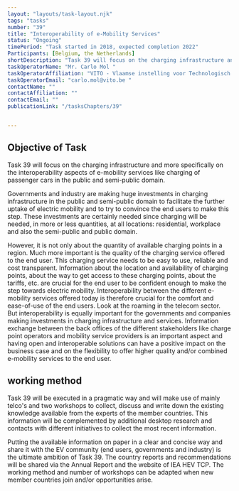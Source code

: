 ```yaml
---
layout: "layouts/task-layout.njk"
tags: "tasks"
number: "39"
title: "Interoperability of e-Mobility Services"
status: "Ongoing"
timePeriod: "Task started in 2018, expected completion 2022"
Participants: [Belgium, the Netherlands]
shortDescription: "Task 39 will focus on the charging infrastructure and more specifically on the interoperability aspects of e-mobility services like charging of passenger cars in the public and semi-public domain."
taskOperatorName: "Mr. Carlo Mol "
taskOperatorAffiliation: "VITO - Vlaamse instelling voor Technologisch Onderzoek "
taskOperatorEmail: "carlo.mol@vito.be "
contactName: ""
contactAffiliation: ""
contactEmail: ""
publicationLink: "/tasksChapters/39"


---
```


## Objective of Task
Task 39 will focus on the charging infrastructure and more specifically on the interoperability aspects of e-mobility services like charging of passenger cars in the public and semi-public domain. 

Governments and industry are making huge investments in charging infrastructure in the public and semi-public domain to facilitate the further uptake of electric mobility and to try to convince the end users to make this step. These investments are certainly needed since charging will be needed, in more or less quantities, at all locations: residential, workplace and also the semi-public and public domain. 

However, it is not only about the quantity of available charging points in a region. Much more important is the quality of the charging service offered to the end user. This charging service needs to be easy to use, reliable and cost transparent. Information about the location and availability of charging points, about the way to get access to these charging points, about the tariffs, etc. are crucial for the end user to be confident enough to make the step towards electric mobility. Interoperability between the different e-mobility services offered today is therefore crucial for the comfort and ease-of-use of the end users. Look at the roaming in the telecom sector. But interoperability is equally important for the governments and companies making investments in charging infrastructure and services. Information exchange between the back offices of the different stakeholders like charge point operators and mobility service providers is an important aspect and having open and interoperable solutions can have a positive impact on the business case and on the flexibility to offer higher quality and/or combined e-mobility services to the end user. 

## working method
Task 39 will be executed in a pragmatic way and will make use of mainly telco's and two workshops to collect, discuss and write down the existing knowledge available from the experts of the member countries. This information will be complemented by additional desktop research and contacts with different initiatives to collect the most recent information.  

Putting the available information on paper in a clear and concise way and share it with the EV community (end users, governments and industry) is the ultimate ambition of Task 39. The country reports and recommendations will be shared via the Annual Report and the website of IEA HEV TCP. The working method and number of workshops can be adapted when new member countries join and/or opportunities arise. 